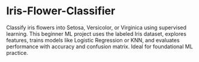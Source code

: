 # Iris-Flower-Classifier
Classify iris flowers into Setosa, Versicolor, or Virginica using supervised learning. This beginner ML project uses the labeled Iris dataset, explores features, trains models like Logistic Regression or KNN, and evaluates performance with accuracy and confusion matrix. Ideal for foundational ML practice.
